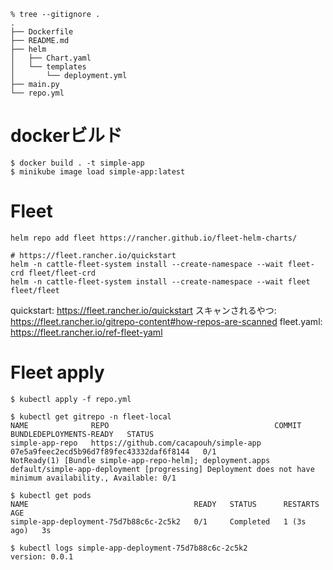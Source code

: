 ```
% tree --gitignore .
.
├── Dockerfile
├── README.md
├── helm
│   ├── Chart.yaml
│   └── templates
│       └── deployment.yml
├── main.py
└── repo.yml
```

# dockerビルド

```
$ docker build . -t simple-app
$ minikube image load simple-app:latest 
```

# Fleet

```
helm repo add fleet https://rancher.github.io/fleet-helm-charts/

# https://fleet.rancher.io/quickstart
helm -n cattle-fleet-system install --create-namespace --wait fleet-crd fleet/fleet-crd
helm -n cattle-fleet-system install --create-namespace --wait fleet fleet/fleet
```

quickstart: https://fleet.rancher.io/quickstart
スキャンされるやつ: https://fleet.rancher.io/gitrepo-content#how-repos-are-scanned
fleet.yaml: https://fleet.rancher.io/ref-fleet-yaml

# Fleet apply

```
$ kubectl apply -f repo.yml
```

```
$ kubectl get gitrepo -n fleet-local
NAME              REPO                                     COMMIT                                     BUNDLEDEPLOYMENTS-READY   STATUS
simple-app-repo   https://github.com/cacapouh/simple-app   07e5a9feec2ecd5b96d7f89fec43332daf6f8144   0/1                       NotReady(1) [Bundle simple-app-repo-helm]; deployment.apps default/simple-app-deployment [progressing] Deployment does not have minimum availability., Available: 0/1

$ kubectl get pods
NAME                                     READY   STATUS      RESTARTS     AGE
simple-app-deployment-75d7b88c6c-2c5k2   0/1     Completed   1 (3s ago)   3s

$ kubectl logs simple-app-deployment-75d7b88c6c-2c5k2 
version: 0.0.1
```

